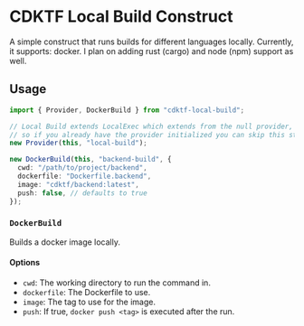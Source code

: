 # CDKTF Local Build Construct

A simple construct that runs builds for different languages locally.
Currently, it supports: docker. I plan on adding rust (cargo) and node (npm) support as well.

## Usage

```ts
import { Provider, DockerBuild } from "cdktf-local-build";

// Local Build extends LocalExec which extends from the null provider,
// so if you already have the provider initialized you can skip this step
new Provider(this, "local-build");

new DockerBuild(this, "backend-build", {
  cwd: "/path/to/project/backend",
  dockerfile: "Dockerfile.backend",
  image: "cdktf/backend:latest",
  push: false, // defaults to true
});
```

### `DockerBuild`

Builds a docker image locally.

#### Options

- `cwd`: The working directory to run the command in.
- `dockerfile`: The Dockerfile to use.
- `image`: The tag to use for the image.
- `push`: If true, `docker push <tag>` is executed after the run.
